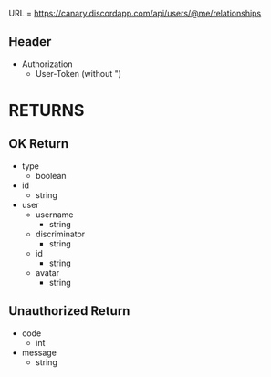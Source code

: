 URL = https://canary.discordapp.com/api/users/@me/relationships

## Header
* Authorization
    * User-Token (without ")
# RETURNS

## OK Return
* type
    * boolean
* id
    * string
* user
    * username
        * string
    * discriminator
        * string
    * id
        * string
    * avatar
        * string

## Unauthorized Return
* code
    * int
* message
    * string